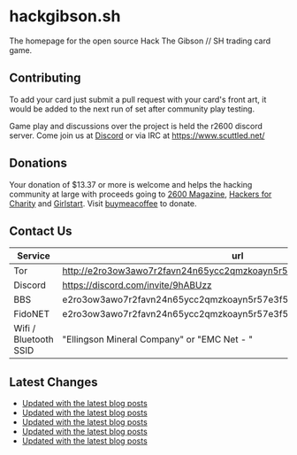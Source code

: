 # hackgibson.sh
The homepage for the open source Hack The Gibson // SH trading card game.


## Contributing

To add your card just submit a pull request with your card's front art, it would be added to the next run of set after community play testing.

Game play and discussions over the project is held the r2600 discord server. Come join us at [Discord](https://discord.com/invite/9hABUzz) or via IRC at https://www.scuttled.net/


## Donations

Your donation of $13.37 or more is welcome and helps the hacking community at large with proceeds going to [2600 Magazine](https://2600.com/), [Hackers for Charity](https://hackersforcharity.org) and [Girlstart](https://girlstart.org).  Visit [buymeacoffee](https://www.buymeacoffee.com/hackgibson.sh) to donate.


## Contact Us

Service | url
-|-
Tor | http://e2ro3ow3awo7r2favn24n65ycc2qmzkoayn5r57e3f56nvjwdcgg32ad.onion
Discord | https://discord.com/invite/9hABUzz
BBS | e2ro3ow3awo7r2favn24n65ycc2qmzkoayn5r57e3f56nvjwdcgg32ad.onion:23
FidoNET | e2ro3ow3awo7r2favn24n65ycc2qmzkoayn5r57e3f56nvjwdcgg32ad.onion:24554
Wifi / Bluetooth SSID | "Ellingson Mineral Company" or "EMC Net - <fidonet address>"

## Latest Changes
<!-- BLOG-POST-LIST:START -->
- [Updated with the latest blog posts](https://github.com/DFW2600/hackgibson.sh/commit/6e83d9797948b61df6e3fe544c426baf67e69c2a)
- [Updated with the latest blog posts](https://github.com/DFW2600/hackgibson.sh/commit/298f68d5d8cf30d03c6bdfa4bb11903071efd6b7)
- [Updated with the latest blog posts](https://github.com/DFW2600/hackgibson.sh/commit/d533c7f3e8ce7812ab2b5719798a960698f70d6e)
- [Updated with the latest blog posts](https://github.com/DFW2600/hackgibson.sh/commit/20a896b2ff7c5665c1e160fdc21f709590aab54e)
- [Updated with the latest blog posts](https://github.com/DFW2600/hackgibson.sh/commit/ccf5b10a29234c1cf9eba5f6e15713af2d5b1f14)
<!-- BLOG-POST-LIST:END -->
